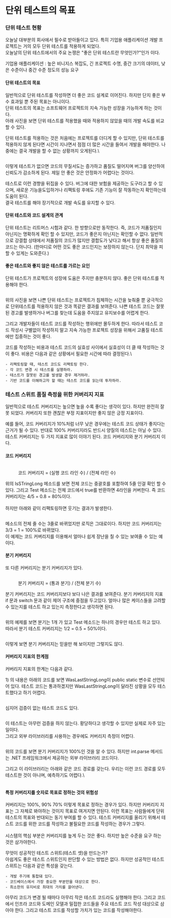 # 단위 테스트의 목표

### 단위 테스트 현황

오늘날 대부분의 회사에서 필수로 받아들이고 있다. 특히 기업용 애플리케이션 개발 프로젝트는 거의 모두 단위 테스트를 적용하게 되었다.\
오늘날의 단위 테스트에서의 주요 논쟁은 "좋은 단위 테스트란 무엇인가?"인가 이다.

기업용 애플리케이션 : 높은 비니지스 복잡도, 긴 프로젝트 수명, 중간 크기의 데이터, 낮은 수준이나 중간 수준 정도의 성능 요구

#### 단위 테스트의 목표

일반적으로 단위 테스트를 작성하면 더 좋은 코드 설계로 이어진다. 하지만 단지 좋은 부수 효과일 뿐 주된 목표는 아니이다.\
단위 테스트의 목표는 소프트웨어 프로젝트의 지속 가능한 성장을 가능하게 하는 것이다.\
아래 사진을 보면 단위 테스트를 적용했을 때와 적용하지 않았을 때의 개발 속도를 비교할 수 있다.&#x20;

단위 테스트를 적용하는 것은 처음에는 프로젝트를 더디게 할 수 있지만, 단위 테스트를 적용하지 않게 된다면 시간이 지나면서 점점 더 많은 시간을 들여서 개발을 해야한다. 나중에는 결국 개발을 할 수 없는 상황까지 오게된다.\


<div data-full-width="false">

<figure><img src="https://blog.kakaocdn.net/dn/bsSmTX/btrtDEt3D3n/HgvXgOccEkUKEsykpSfmtK/img.png" alt=""><figcaption></figcaption></figure>

</div>

이렇게 테스트가 없으면 코드의 무질서도는 증가하고 품질도 떨어지며 버그를 양산하여 신뢰도가 감소하게 된다. 제일 안 좋은 것은 안정화가 어렵다는 것이다.

테스트로 이런 경향을 뒤집을 수 있다. 버그에 대한 보험을 제공하는 도구라고 할 수 있으며, 새로운 기능을도입하거나 리팩토링 후에도 기존 기능이 잘 작동하는지 확인하는데 도움이 된다.\
결국 테스트를 해야 장기적으로 개발 속도를 유지할 수 있다.

#### 단위 테스트와 코드 설계의 관계

단위 테스트는 리트머스 시험과 같다. 한 방향으로만 동작한다. 즉, 코드가 저품질인지 아닌지는 명확하게 확인 할 수 있지만, 코드가 좋은지 아닌지는 확인할 수 없다. 일반적으로 강결합 상태에서 저품질의 코드가 많지만 결합도가 낮다고 해서 항상 좋은 품질의 코드는 아니다. (한마디로 어떤 것도 좋은 코드인지는 보장하지 않는다. 단지 최악을 피할 수 있게는 도와준다.)

#### 좋은 테스트와 좋지 않은 테스트를 가르는 요인

단위 테스트가 프로젝트의 성장에 도움은 주지만 충분하지 않다. 좋은 단위 테스트를 적용해야 한다.

<figure><img src="https://blog.kakaocdn.net/dn/9N1kF/btrtyewRkFS/dceHNQzwwdZxS37d2frz4K/img.png" alt=""><figcaption></figcaption></figure>

위의 사진을 보면  나쁜 단위 테스트는 프로젝트가 침체하는 시간을 늦춰줄 뿐 궁극적으로 단위테스트를 적용하지 않은 것과 똑같은 결과를 보여준다. 나쁜 테스트 코드는 잘못된 경고를 발생하거나 버그를 찾는데 도움을 주지않고 유지보수를 어렵게 한다.&#x20;

그리고 개발자들이 테스트 코드를 작성하는 행위에만 몰두하게 한다. 따라서 테스트 코드 작성시 구별없이 작성하지 말고 지속 가능한 프로젝트 성장을 위해서 고품질 테스트에만 집중하는 것이 좋다.&#x20;

코드를 작성하는 비용과 테스트 코드의 실효성 사이에서 실효성이 더 클 때 작성하는 것이 좋다. 비용은 다음과 같은 상황에서 필요한 시간에 따라 결정된다.\


```
- 리팩토링할 때, 테스트 코드도 리팩토링 한다.
- 각 코드 변경 시 테스트를 실행하라.
- 테스트가 잘못된 경고를 발생할 경우 제거하라.
- 기반 코드를 이해하고자 할 때는 테스트 코드를 읽는데 투자하라.

```

### 테스트 스위트 품질 측정을 위한 커버리지 지표

일반적으로 테스트 커버리지는 높으면 높을 수록 좋다는 생각이 있다. 하지만 완전히 잘못 되었다. 커버리지 또한 괜찮은 부정 지표이지만 좋지 않은 긍정 지표이다.&#x20;

예를 들어, 코드 커버리지가 10%처럼 너무 낮은 경우에는 테스트 코드 상태가 좋지다는 근거가 될 수 있다. 반대로 100% 커버리지라도 반드시 양질의 테스트는 아닐 수 있다.\
테스트 커버리지는 두 가지 지표로 많이 이야기 된다. 코드 커버리지와 분기 커버리지 이다.&#x20;

#### 코드 커버리지

<figure><img src="https://blog.kakaocdn.net/dn/rTdKM/btrtwH6XiFG/0n66DyyMKb4vyeBTcXLN50/img.png" alt=""><figcaption><p>코드 커버리지 = (실행 코드 라인 수) / (전체 라인 수)</p></figcaption></figure>

위의 IsSTringLong 메소드를 보면 전체 코드는 중괄호를 포함하여 5줄 인걸 확인 할 수 있다. 그리고 Test 메소드는 전체 코드에서 true를 반환하면 4라인을 커버한다. 즉 코드 커버리지는 4/5 = 0.8 = 80%이다.\
\
하지만 아래와 같이 리팩토링하면 웃기는 결과가 발생한다.

<figure><img src="https://blog.kakaocdn.net/dn/daTRCs/btrtDgmqTRa/pGimkGB5TD2wjCuknjobNK/img.png" alt=""><figcaption></figcaption></figure>

메소드의 전체 줄 수는 3줄로 바뀌었지만 로직은 그대로이다. 하지만 코드 커버리지는 3/3 = 1 = 100%로 바뀌었다.\
이 예제는 코드 커버리지를 이용해서 얼마나 쉽게 장난을 칠 수 있는 보여줄 수 있는 예이다.

#### 분기 커버리지

또 다른 커버리지는 분기 커버리지가 있다.

<figure><img src="https://blog.kakaocdn.net/dn/v9rL8/btrtCUKIhrd/6XsvpMvwb7q5pnrTKHM3X1/img.png" alt=""><figcaption><p>분기 커버리지 = (통과 분기) / (전체 분기 수)</p></figcaption></figure>

분기 커버리지는 코드 커버리지보다 보다 나은 결과를 보여준다. 분기 커버리지의 지표 if 문과 switch 문과 같이 제어 구조에 중점을 두고있다. 얼마나 많은 케이스들을 고려할 수 있는지를 테스트 하고 있는지 측정한다고 생각하면 된다.

<figure><img src="https://blog.kakaocdn.net/dn/bYkDXL/btrtxmhEL11/3XhdgLQKASj9KIVvpKtGXK/img.png" alt=""><figcaption></figcaption></figure>

위의 예제를 보면 분기는 1개 가 있고 Test 메소드는 하나의 경우만 테스트 하고 있다. 따라서 분기 테스트 커버리지는 1/2 = 0.5 = 50%이다.&#x20;

<figure><img src="https://blog.kakaocdn.net/dn/bqsu2D/btrtDEt4pwc/OQSiEuhaPVRlJVaqK2fnkK/img.png" alt=""><figcaption></figcaption></figure>

이렇게 보면 분기 커버리지는 믿을만 해 보이지만 그렇지도 않다.

#### 커버리지 지표의 한계점

커버리지 지표의 한계는 다음과 같다.

1\) 의 내용은 아래의 코드를 보면 WasLastStringLong이 public static 변수로 선언되어 있다. 테스트 코드는 통과하겠지만 WasLastStringLong이 달라진 상황을 모두 테스트했다고 하기 어렵다.

<figure><img src="https://blog.kakaocdn.net/dn/cPSMTo/btrtB9uyCpA/CdDTnvYeI3BwA3vC4YmNtk/img.png" alt=""><figcaption></figcaption></figure>

심지어 검증이 없는 테스트 코드도 있다.

<figure><img src="https://blog.kakaocdn.net/dn/eAFnkQ/btrtB9g2nEc/mKSksJW0NbH7uALaUHTX50/img.png" alt=""><figcaption></figcaption></figure>

이 테스트는 아무런 검증을 하지 않는다. 황당하다고 생각할 수 있지만 실제로 자주 있는 일이다.\
그리고 외부 라이브러리를 사용하는 경우에도 커버리지 측정이 어렵다.

<figure><img src="https://blog.kakaocdn.net/dn/elpKot/btrtDEU9dYO/rUFoALN7KVcQYHzgqcG8tK/img.png" alt=""><figcaption></figcaption></figure>

위의 코드를 보면 분기 커버리지가 100%인 것을 알 수 있다. 하지만 int.parse 메서드는 .NET 프레임워크에서 제공하는 외부 라이브러리 코드이다.&#x20;

그리고 이 라이브러리는 아래와 같은 코드 경로를 갖는다. 우리는 이런 코드 경로를 모두 테스트한 것이 아니며, 예측하기도 어렵다.\


<figure><img src="https://blog.kakaocdn.net/dn/HIpXP/btrtzbGInYl/OshkkwFfrP6IvSkrAztwV1/img.png" alt=""><figcaption></figcaption></figure>

#### 특정 커버리지를 숫자로 목표로 정하는 것의 위험성

커버리지는 100%, 90% 70% 이렇게 목표로 정하는 경우가 있다. 하지만 커버리지 지표는 그 자체로 봐야하는 것이지 목표로 여겨지면 안된다. 이런 목표는 사람들에게 단위 테스트의 목표와 반대되는 동기 부여를 할 수 있다. 테스트 커버리지를 올리기 위해서 테스트 코드를 위한 코드를 작성하고 불필요한 코드를 작성하는 경우가 그렇다. \
\
시스템의 핵심 부분은 커버리지를 높게 두는 것은 좋다. 하지만 높은 수준을 요구 하는 것은 삼가야한다.

무엇이 성공적인 테스트 스위트(테스트 셋)을 만드는가?\
아쉽게도 좋은 테스트 스위트인지 판단할 수 있는 방법은 없다. 하지만 성공적인 테스트 스위트는 다음과 같은 특성을 갖는다.

```
- 개발 주기에 통합돼 있다.
- 코드베이스에서 가장 중요한 부분만을 대상으로 한다.
- 최소한의 유지비로 최대의 가치를 끌어낸다.
```

아무리 코드가 변경 될 때마다 아무리 작은 테스트 코드라도 실행해야 한다. 그리고 코드에서 인프라 코드와 도메인 모델과 밀접한 코드들을 주요 테스트 코드 작성 대상으로 삼아야 한다. 그리고 테스트 코드를 작성할 가치가 있는 코드를 작성해야한다.
